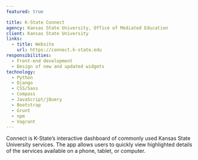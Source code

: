 ```yaml
---
featured: true

title: K-State Connect
agency: Kansas State University, Office of Mediated Education
client: Kansas State University
links:
  - title: Website
    url: https://connect.k-state.edu
responsibilities:
  - Front-end development
  - Design of new and updated widgets
technology:
  - Python
  - Django
  - CSS/Sass
  - Compass
  - JavaScript/jQuery
  - Bootstrap
  - Grunt
  - npm
  - Vagrant
---
```


Connect is K-State’s interactive dashboard of commonly used Kansas State University services. The app allows users to quickly view highlighted details of the services available on a phone, tablet, or computer.
